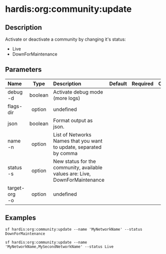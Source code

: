 <!-- This file has been generated with command 'sf hardis:doc:plugin:generate'. Please do not update it manually or it may be overwritten -->
# hardis:org:community:update

## Description

Activate or deactivate a community by changing it's status:

- Live
- DownForMaintenance

## Parameters

| Name              |  Type   | Description                                                                  | Default | Required | Options |
|:------------------|:-------:|:-----------------------------------------------------------------------------|:-------:|:--------:|:-------:|
| debug<br/>-d      | boolean | Activate debug mode (more logs)                                              |         |          |         |
| flags-dir         | option  | undefined                                                                    |         |          |         |
| json              | boolean | Format output as json.                                                       |         |          |         |
| name<br/>-n       | option  | List of Networks Names that you want to update, separated by comma           |         |          |         |
| status<br/>-s     | option  | New status for the community, available values are: Live, DownForMaintenance |         |          |         |
| target-org<br/>-o | option  | undefined                                                                    |         |          |         |

## Examples

```shell
sf hardis:org:community:update --name 'MyNetworkName' --status DownForMaintenance
```

```shell
sf hardis:org:community:update --name 'MyNetworkName,MySecondNetworkName' --status Live
```


